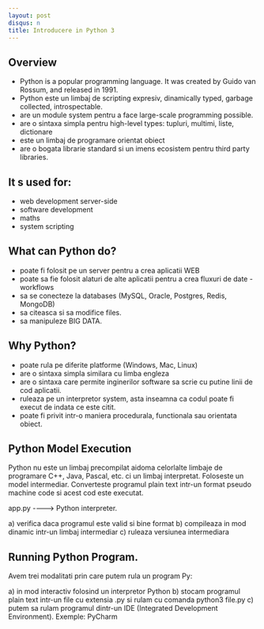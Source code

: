 ```yaml
---
layout: post
disqus: n
title: Introducere in Python 3
---
```


## Overview

- Python is a popular programming language. It was created by Guido van Rossum, and released in 1991.
- Python este un limbaj de scripting expresiv, dinamically typed, garbage collected, introspectable.
- are un module system pentru a face large-scale programming possible.
- are o sintaxa simpla pentru high-level types: tupluri, multimi, liste, dictionare
- este un limbaj de programare orientat obiect
- are o bogata librarie standard si un imens ecosistem pentru third party libraries.

## It s used for:
- web development server-side
- software development
- maths
- system scripting

## What can Python do?

- poate fi folosit pe un server pentru a crea aplicatii WEB
- poate sa fie folosit alaturi de alte aplicatii pentru a crea fluxuri de date - workflows
- sa se conecteze la databases (MySQL, Oracle, Postgres, Redis, MongoDB)
- sa citeasca si sa modifice files.
- sa manipuleze BIG DATA.

## Why Python?
- poate rula pe diferite platforme (Windows, Mac, Linux)
- are o sintaxa simpla similara cu limba engleza
- are o sintaxa care permite inginerilor software sa scrie cu putine linii de cod aplicatii.
- ruleaza pe un interpretor system, asta inseamna ca codul poate fi execut de indata ce este citit.
- poate fi privit intr-o maniera procedurala, functionala sau orientata obiect.

## Python Model Execution

Python nu este un limbaj precompilat aidoma celorlalte limbaje de programare C++, Java, Pascal, etc. ci un limbaj interpretat. Foloseste un model intermediar. Converteste programul plain text intr-un format pseudo machine code si acest cod este executat.

app.py  ----> Python interpreter.

a) verifica daca programul este valid si bine format
b) compileaza in mod dinamic intr-un limbaj intermediar
c) ruleaza versiunea intermediara

## Running Python Program.

Avem trei modalitati prin care putem rula un program Py:

 a) in mod interactiv folosind un interpretor Python
 b) stocam programul plain text intr-un file cu extensia .py si rulam cu comanda python3 file.py
 c) putem sa rulam programul dintr-un IDE (Integrated Development Environment). Exemple: PyCharm
